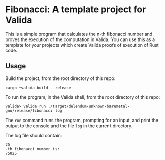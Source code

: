 # Fibonacci: A template project for Valida

This is a simple program that calculates the n-th fibonacci number and proves the execution of the computation in Valida. You can use this as a template for your projects which create Valida proofs of execution of Rust code.

## Usage

Build the project, from the root directory of this repo:

```
cargo +valida build --release
```

To run the program, in the Valida shell, from the root directory of this repo:

```
valida> valida run ./target/delendum-unknown-baremetal-gnu/release/fibonacci log
```

The `run` command runs the program, prompting for an input, and print the output to the console and the file `log` in the current directory.

The log file should contain:

```
25
-th fibonacci number is:
75025
```
